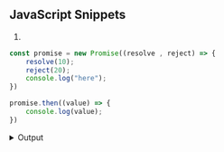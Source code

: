 
## JavaScript Snippets

1. 

```javascript
const promise = new Promise((resolve , reject) => {
    resolve(10);
    reject(20);
    console.log("here");
})

promise.then((value) => {
    console.log(value);
})
```
<details> <summary>Output</summary>

```
here
10
```
</details>
